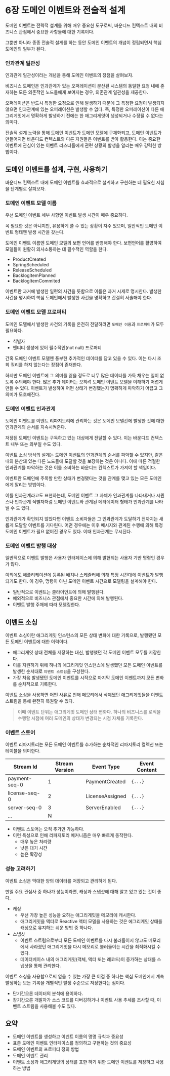 # 6장 도메인 이벤트와 전술적 설계

도메인 이벤트는 전략적 설계를 위해 매우 중요한 도구로써, 바운디드 컨텍스트 내의 비즈니스 관점에서 중요한 사항들에 대한 기록이다.

그뿐만 아니라 종종 전술적 설계를 하는 동안 도메인 이벤트의 개념이 정립되면서 핵심 도메인의 일부가 된다.

### 인과관계 일관성

인과관계 일관성이라는 개념을 통해 도메인 이벤트의 장점을 살펴보자.

비즈니스 도메인은 인과관계가 있는 오퍼레이션이 분산된 시스템의 동일한 요청 내에 존재하는 모든 의존적인 노드들에게 보여지는 경우, 의존관계 일관성을 제공한다.

오퍼레이션은 반드시 특정한 요청으로 인해 발생하기 때문에 그 특정한 요청이 발생되지 않으면 인과관계에 있는 오퍼레이션은 발생할 수 없다. 즉, 특정한 오퍼레이션이 다른 애그리게잇에서 명확하게 발생하기 전에는 한 애그리게잇이 생성되거나 수정될 수 없다는 의미다.

전술적 설계 노력을 통해 도메인 이벤트가 도메인 모델에 구체화되고, 도메인 이벤트가 만들어지면 바운디드 컨텍스트와 다른 자원들은 이벤트를 받아 활용한다. 이는 중요한 이벤트에 관심이 있는 이벤트 리스너들에게 관련 상황의 발생을 알리는 매우 강력한 방법이다.

## 도메인 이벤트를 설계, 구현, 사용하기

바운디드 컨텍스트 내에 도메인 이벤트를 효과적으로 설계하고 구현하는 데 필요한 지침을 단계별로 살펴보자.

### 도메인 이벤트 모델 이름

우선 도메인 이벤트 세부 사항엔 이벤트 발생 시간이 매우 중요하다. 

꼭 필요한 것은 아니지만, 유용하게 쓸 수 있는 상황이 자주 있으며, 일반적인 도메인 이벤트 형태엔 발생 시간을 갖는다.

도메인 이벤트 이름엔 도메인 모델의 보편 언어를 반영해야 한다. 보편언어를 활영하여 모델들이 원활히 의사소통하는 데 필수적인 역할을 한다.

- ProductCreated
- SpringScheduled
- ReleaseScheduled
- BacklogItemPlanned
- BacklogItemCommited

이벤트란 과거에 발생한 일련의 사건을 뜻함으로 이름은 과거 시제로 명시한다. 발생한 사건을 명시하여 핵심 도메인에서 발생한 사건을 명확하고 간결히 서술해야 한다.

### 도메인 이벤트 모델 프로퍼티

도메인 모델에서 발생한 사건의 기록을 온전히 전달하려면 `도메인 이름`과 `프로퍼티`가 모두 필요하다.

- 식별자
- 엔티티 생성에 있어 필수적인(not null) 프로퍼티 

간혹 도메인 이벤트 모델엔 풍부한 추가적인 데이터를 담고 있을 수 있다. 이는 다시 조회 쿼리를 하지 않는다는 장점이 존재한다. 

하지만 도메인 이벤트에 그 의미를 잃을 정도로 너무 많은 데이터를 가득 채우는 일이 없도록 주의해야 한다. 많은 추가 데이터는 오히려 도메인 이벤트 모델을 이해하기 어렵게 만들 수 있다. 이벤트가 발생하여 어떤 상태가 변경됐는지 명확하게 파악하기 어렵고 그 의미가 모호해진다.

### 도메인 이벤트 인과관계

도메인 이벤트를 이벤트 리파지토리에 관리하는 것은 도메인 모델간에 발생한 것에 대한 인과관계의 순서를 지속시켜준다.

저장된 도메인 이벤트는 구독하고 있는 대상에게 전달할 수 있다. 이는 바운디드 컨텍스트 내부 또는 외부일 수도 있다.

이벤트 소싱 방식의 설계는 도메인 이벤트의 인과관계의 순서를 파악할 수 있지만, 같은 내의 분산돼 있는 다른 노드들에 도달할 것을 보장하는 것은 아니다. 이에 따른 적절한 인과관계를 파악하는 것은 이를 소비하는 바운디드 컨텍스트가 가져야 할 책임이다.

이벤트란 도메인에 주목할 만한 상태가 변경됐다는 것을 관계를 맺고 있는 모든 도메인에게 알리는 방법이다.

이를 인과관계라고도 표현하는데, 도메인 이벤트 그 자체가 인과관계를 나타내거나 시퀀스나 인과관계 식별자처럼 도메인 이벤트와 관계된 메타데이터 형태가 인과관계를 나타낼 수 도 있다.

인과관계가 확인되지 않았다면 이벤트 소비자들은 그 인과관계가 도달하기 전까지는 새롭게 도달할 이벤트를 기다린다. 어떤 경우에는 이후 메시지와 관계된 수행에 의해 특정 도메인 이벤트가 필요 없어진 경우도 있다. 이때 인과관계는 무시된다.

### 도메인 이벤트 발행 대상

일반적으로 이벤트 발행은 사용자 인터페이스에 의해 발현되는 사용자 기반 명령인 경우가 많다.

이외에도 애플리케이션에 등록된 배치나 스케쥴러에 의해 특정 시간대에 이벤트가 발행되기도 한다. 이 경우, 명령이 아닌 도메인 이벤트 시간으로 모델링을 설계해야 한다.

- 일반적으로 이벤트는 클라이언트에 의해 발행된다.
- 예외적으로 비즈니스 관점에서 중요한 시간에 의해 발행된다.
- 이벤트 발행 주체에 따라 모델링한다.

## 이벤트 소싱

이벤트 소싱이란 애그리게잇 인스턴스의 모든 상태 변화에 대한 기록으로, 발행됐던 모든 도메인 이벤트에 대한 이력이다.

- 애그리게잇 상태 전체를 저장하는 대신, 발행했던 각 도메인 이벤트 모두를 저장한다.
- 이를 지원하기 위해 하나의 애그리게잇 인스턴스에 발생했던 모든 도메인 이벤트를 발생한 순서대로 `이벤트 스트림`을 구성한다.
- 가장 처음 발생됐던 도메인 이벤트를 시작으로 마지막 도메인 이벤트까지 모든 변화를 순차적으로 기록한다.

이벤트 소싱을 사용하면 어떤 사유로 인해 메모리에서 삭제됐던 애그리게잇들을 이벤트 스트림을 통해 완전히 복원할 수 있다.

> 이때 이벤트 단위는 애그리게잇 도메인 상태 변화다. 하나의 비즈니스를 로직을 수행할 시점에 여러 도메인의 상태가 변경되는 시점 자체를 기록한다.

### 이벤트 스토어

이벤트 리파지토리는 모든 도메인 이벤트를 추가하는 순차적인 리파지토리 컬렉션 또는 테이블을 의미한다.

| Stream Id     | Stream Version | Event Type      | Event Content |
|---------------|----------------|-----------------|---------------|
| payment-seq-0 | 1              | PaymentCreated  | `{...}`       |
| license-seq-0 | 2              | LicenseAssigned | `{...}`       |
| server-seq-0  | 3              | ServerEnabled   | `{...}`       |
| ...           | N              |    |               |

- 이벤트 스토어는 오직 추가만 가능하다.
- 이런 특성으로 인해 리파지토리 메커니즘은 매우 빠르게 동작한다.
  - 매우 높은 처리량
  - 낮은 대기 시간
  - 높은 확장성

### 성능 고려하기

이벤트 소싱은 막대한 양의 데이터를 저장되고 관리하게 된다.

만일 주요 관심사 중 하나가 성능이라면, 캐싱과 스냅샷에 대해 알고 있고 있는 것이 좋다.

- 캐싱
  - 우선 가장 높은 성능을 요하는 애그리게잇을 메모리에 캐시한다.
  - 애그리게잇을 액터로  Reactive 액터 모델을 사용하는 것은 에그리게잇 상태를 캐싱으로 유지하는 쉬운 방법 중 하나다.
- 스냅샷
  - 이벤트 스트림으로부터 모든 도메인 이벤트를 다시 불러들이지 않고도 메모리에서 사라졌던 애그리게잇을 다시 메모리로 불러들이는 시간을 최적화시킬 수 있다.
  - 데이터베이스 내의 애그리게잇(객체, 액터 또는 레코드)이 증가하는 상태를 스냅샷을 통해 관리한다.

이벤트 소싱을 사용함으로써 얻을 수 있는 가장 큰 이점 중 하나는 핵심 도메인에서 계속 발생하는 모든 기록을 개별적인 발생 수준으로 저장한다는 점이다.

- 단기간으론 데이터의 분석에 용이하다.
- 장기간으론 개발자가 소스 코드를 디버깅하거나 이벤트 사용 추세를 조사할 때, 이벤트 스트림을 사용해볼 수도 있다.

## 요약

- 도메인 이벤트를 생성하고 이벤트 이름의 명명 규칙과 중요성
- 표준 도메인 이벤트 인터페이스를 정의하고 구현하는 것의 중요성
- 도메인 이벤트의 프로퍼티 정의 방법
- 도메인 이벤트 관리
- 이벤트 소싱과 애그리게잇의 상태를 표한 하기 위한 도메인 이벤트를 저장하고 사용하는 방법

